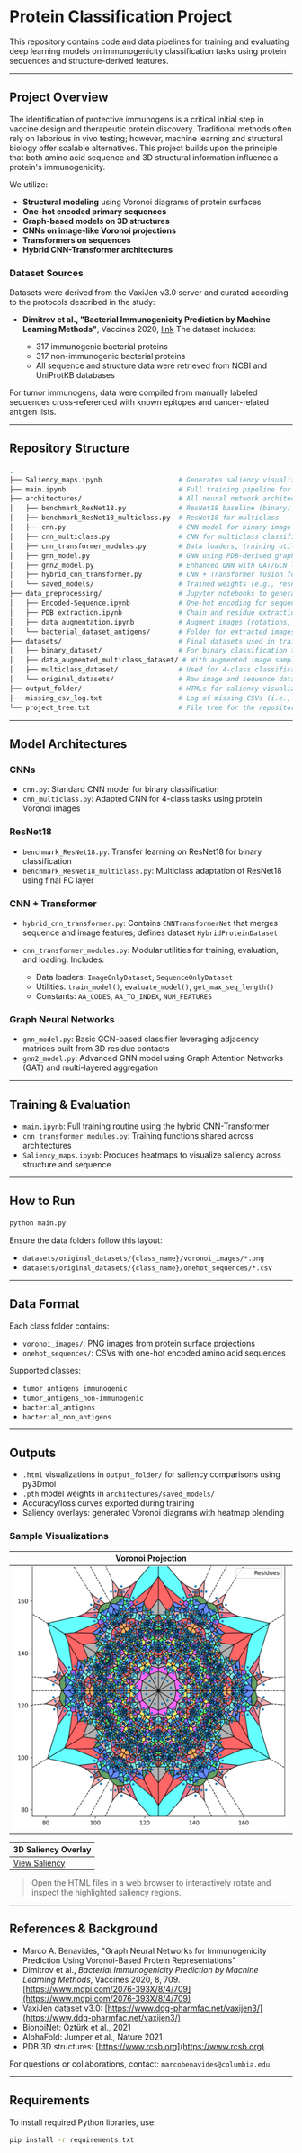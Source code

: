 # Protein Classification Project

This repository contains code and data pipelines for training and evaluating deep learning models on immunogenicity classification tasks using protein sequences and structure-derived features.

---

## Project Overview

The identification of protective immunogens is a critical initial step in vaccine design and therapeutic protein discovery. Traditional methods often rely on laborious in vivo testing; however, machine learning and structural biology offer scalable alternatives. This project builds upon the principle that both amino acid sequence and 3D structural information influence a protein's immunogenicity.

We utilize:

* **Structural modeling** using Voronoi diagrams of protein surfaces
* **One-hot encoded primary sequences**
* **Graph-based models on 3D structures**
* **CNNs on image-like Voronoi projections**
* **Transformers on sequences**
* **Hybrid CNN-Transformer architectures**

### Dataset Sources

Datasets were derived from the VaxiJen v3.0 server and curated according to the protocols described in the study:

* **Dimitrov et al., "Bacterial Immunogenicity Prediction by Machine Learning Methods"**, Vaccines 2020, [link](https://www.ddg-pharmfac.net/vaxijen3/)
  The dataset includes:

  * 317 immunogenic bacterial proteins
  * 317 non-immunogenic bacterial proteins
  * All sequence and structure data were retrieved from NCBI and UniProtKB databases

For tumor immunogens, data were compiled from manually labeled sequences cross-referenced with known epitopes and cancer-related antigen lists.

---

## Repository Structure

```bash
.
├── Saliency_maps.ipynb                   # Generates saliency visualizations for CNN/Transformer models
├── main.ipynb                            # Full training pipeline for hybrid model
├── architectures/                        # All neural network architectures
│   ├── benchmark_ResNet18.py             # ResNet18 baseline (binary)
│   ├── benchmark_ResNet18_multiclass.py  # ResNet18 for multiclass
│   ├── cnn.py                            # CNN model for binary image classification
│   ├── cnn_multiclass.py                 # CNN for multiclass classification
│   ├── cnn_transformer_modules.py        # Data loaders, training utilities, and constants
│   ├── gnn_model.py                      # GNN using PDB-derived graph features
│   ├── gnn2_model.py                     # Enhanced GNN with GAT/GCN layers
│   ├── hybrid_cnn_transformer.py         # CNN + Transformer fusion for multimodal input
│   └── saved_models/                     # Trained weights (e.g., resnet18_multiclass.pth)
├── data_preprocessing/                   # Jupyter notebooks to generate sequence + structure features
│   ├── Encoded-Sequence.ipynb            # One-hot encoding for sequences
│   ├── PDB extraction.ipynb              # Chain and residue extraction from PDB
│   ├── data_augmentation.ipynb           # Augment images (rotations, flips, etc.)
│   └── bacterial_dataset_antigens/       # Folder for extracted images and pdb files
├── datasets/                             # Final datasets used in training
│   ├── binary_dataset/                   # For binary classification tasks
│   ├── data_augmented_multiclass_dataset/ # With augmented image samples
│   ├── multiclass_dataset/               # Used for 4-class classification
│   └── original_datasets/                # Raw image and sequence data organized per class
├── output_folder/                        # HTMLs for saliency visualization comparisons
├── missing_csv_log.txt                   # Log of missing CSVs (i.e., image without matching sequence)
└── project_tree.txt                      # File tree for the repository
```

---

## Model Architectures

### CNNs

* `cnn.py`: Standard CNN model for binary classification
* `cnn_multiclass.py`: Adapted CNN for 4-class tasks using protein Voronoi images

### ResNet18

* `benchmark_ResNet18.py`: Transfer learning on ResNet18 for binary classification
* `benchmark_ResNet18_multiclass.py`: Multiclass adaptation of ResNet18 using final FC layer

### CNN + Transformer

* `hybrid_cnn_transformer.py`: Contains `CNNTransformerNet` that merges sequence and image features; defines dataset `HybridProteinDataset`
* `cnn_transformer_modules.py`: Modular utilities for training, evaluation, and loading. Includes:

  * Data loaders: `ImageOnlyDataset`, `SequenceOnlyDataset`
  * Utilities: `train_model()`, `evaluate_model()`, `get_max_seq_length()`
  * Constants: `AA_CODES`, `AA_TO_INDEX`, `NUM_FEATURES`

### Graph Neural Networks

* `gnn_model.py`: Basic GCN-based classifier leveraging adjacency matrices built from 3D residue contacts
* `gnn2_model.py`: Advanced GNN model using Graph Attention Networks (GAT) and multi-layered aggregation

---

## Training & Evaluation

* `main.ipynb`: Full training routine using the hybrid CNN-Transformer
* `cnn_transformer_modules.py`: Training functions shared across architectures
* `Saliency_maps.ipynb`: Produces heatmaps to visualize saliency across structure and sequence

---

## How to Run

```bash
python main.py
```

Ensure the data folders follow this layout:

* `datasets/original_datasets/{class_name}/voronoi_images/*.png`
* `datasets/original_datasets/{class_name}/onehot_sequences/*.csv`

---

## Data Format

Each class folder contains:

* `voronoi_images/`: PNG images from protein surface projections
* `onehot_sequences/`: CSVs with one-hot encoded amino acid sequences

Supported classes:

* `tumor_antigens_immunogenic`
* `tumor_antigens_non-immunogenic`
* `bacterial_antigens`
* `bacterial_non_antigens`

---

## Outputs

* `.html` visualizations in `output_folder/` for saliency comparisons using py3Dmol
* `.pth` model weights in `architectures/saved_models/`
* Accuracy/loss curves exported during training
* Saliency overlays: generated Voronoi diagrams with heatmap blending

### Sample Visualizations

| Voronoi Projection              
| ------------------------------- 
| ![Voronoi](Voronoi_Example.png) 

| 3D Saliency Overlay                                       |
| --------------------------------------------------------- |
| [View Saliency](3D_Saliency_Example.png) |
> Open the HTML files in a web browser to interactively rotate and inspect the highlighted saliency regions.

---

## References & Background

* Marco A. Benavides, "Graph Neural Networks for Immunogenicity Prediction Using Voronoi-Based Protein Representations"
* Dimitrov et al., *Bacterial Immunogenicity Prediction by Machine Learning Methods*, Vaccines 2020, 8, 709. [https://www.mdpi.com/2076-393X/8/4/709](https://www.mdpi.com/2076-393X/8/4/709)
* VaxiJen dataset v3.0: [https://www.ddg-pharmfac.net/vaxijen3/](https://www.ddg-pharmfac.net/vaxijen3/)
* BionoiNet: Öztürk et al., 2021
* AlphaFold: Jumper et al., Nature 2021
* PDB 3D structures: [https://www.rcsb.org](https://www.rcsb.org)

For questions or collaborations, contact: `marcobenavides@columbia.edu`

---

## Requirements

To install required Python libraries, use:

```bash
pip install -r requirements.txt
```
